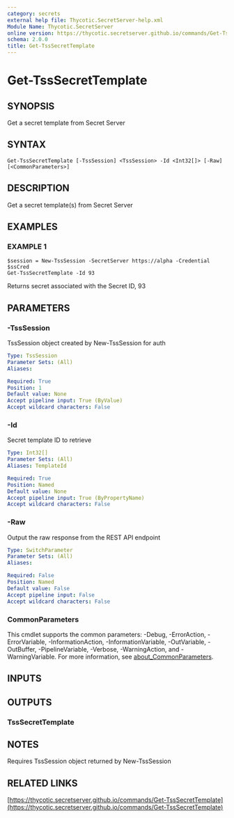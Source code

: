 ```yaml
---
category: secrets
external help file: Thycotic.SecretServer-help.xml
Module Name: Thycotic.SecretServer
online version: https://thycotic.secretserver.github.io/commands/Get-TssSecretTemplate
schema: 2.0.0
title: Get-TssSecretTemplate
---
```


# Get-TssSecretTemplate

## SYNOPSIS
Get a secret template from Secret Server

## SYNTAX

```
Get-TssSecretTemplate [-TssSession] <TssSession> -Id <Int32[]> [-Raw] [<CommonParameters>]
```

## DESCRIPTION
Get a secret template(s) from Secret Server

## EXAMPLES

### EXAMPLE 1
```
$session = New-TssSession -SecretServer https://alpha -Credential $ssCred
Get-TssSecretTemplate -Id 93
```

Returns secret associated with the Secret ID, 93

## PARAMETERS

### -TssSession
TssSession object created by New-TssSession for auth

```yaml
Type: TssSession
Parameter Sets: (All)
Aliases:

Required: True
Position: 1
Default value: None
Accept pipeline input: True (ByValue)
Accept wildcard characters: False
```

### -Id
Secret template ID to retrieve

```yaml
Type: Int32[]
Parameter Sets: (All)
Aliases: TemplateId

Required: True
Position: Named
Default value: None
Accept pipeline input: True (ByPropertyName)
Accept wildcard characters: False
```

### -Raw
Output the raw response from the REST API endpoint

```yaml
Type: SwitchParameter
Parameter Sets: (All)
Aliases:

Required: False
Position: Named
Default value: False
Accept pipeline input: False
Accept wildcard characters: False
```

### CommonParameters
This cmdlet supports the common parameters: -Debug, -ErrorAction, -ErrorVariable, -InformationAction, -InformationVariable, -OutVariable, -OutBuffer, -PipelineVariable, -Verbose, -WarningAction, and -WarningVariable. For more information, see [about_CommonParameters](http://go.microsoft.com/fwlink/?LinkID=113216).

## INPUTS

## OUTPUTS

### TssSecretTemplate
## NOTES
Requires TssSession object returned by New-TssSession

## RELATED LINKS

[https://thycotic.secretserver.github.io/commands/Get-TssSecretTemplate](https://thycotic.secretserver.github.io/commands/Get-TssSecretTemplate)


